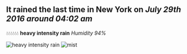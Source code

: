 ## It rained the last time in New York on *July 29th 2016 around 04:02 am*
💧💧💧💧💧💧  **heavy intensity rain** *Humidity 94%*

![heavy intensity rain](http://openweathermap.org/img/w/10n.png) ![mist](http://openweathermap.org/img/w/50n.png)
